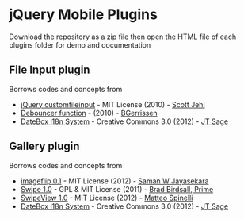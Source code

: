 jQuery Mobile Plugins
=====================

Download the repository as a zip file then open the HTML file of each plugins folder for demo and documentation

## File Input plugin

Borrows codes and concepts from
* [jQuery customfileinput] - MIT License (2010) - [Scott Jehl]
* [Debouncer function] - (2010) - [BGerrissen]
* [DateBox i18n System] - Creative Commons 3.0 (2012) - [JT Sage]

## Gallery plugin

Borrows codes and concepts from
* [imageflip 0.1] - MIT License (2012) - [Saman W Jayasekara]
* [Swipe 1.0] - GPL & MIT License (2011) - [Brad Birdsall, Prime]
* [SwipeView 1.0] - MIT License (2012) - [Matteo Spinelli]
* [DateBox i18n System] - Creative Commons 3.0 (2012) - [JT Sage]


[jQuery customfileinput]: https://github.com/filamentgroup/jQuery-Custom-File-Input
[Scott Jehl]: http://filamentgroup.com/lab/jquery_custom_file_input_book_designing_with_progressive_enhancement
[DateBox i18n System]: https://github.com/jtsage/jquery-mobile-datebox
[JT Sage]: http://dev.jtsage.com/jQM-Plugin/#the_datebox_i18n_system
[imageflip 0.1]: https://bitbucket.org/cflove/imageflip-jquery-mobile-image-gallery-plugin
[Saman W Jayasekara]: http://cflove.org/2012/09/imageflip-jquery-mobile-image-gallery-plugin.cfm
[Swipe 1.0]: https://github.com/bradbirdsall/Swipe
[Brad Birdsall, Prime]: http://swipejs.com
[SwipeView 1.0]: https://github.com/cubiq/SwipeView
[Matteo Spinelli]: http://cubiq.org/swipeview
[Debouncer function]: http://stackoverflow.com/questions/4298612/jquery-how-to-call-resize-event-only-once-its-finished-resizing
[BGerrissen]: http://stackoverflow.com/users/408459/bgerrissen